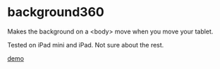 background360
=============

Makes the background on a &lt;body> move when you move your tablet.

Tested on iPad mini and iPad. Not sure about the rest.

<a href="https://dl.dropboxusercontent.com/u/209895/github-demo/background360/index.html">demo</a>